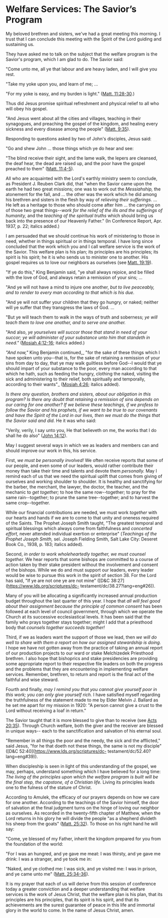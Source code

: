 # Welfare Services: The Savior’s Program

My beloved brethren and sisters, we've had a great meeting this morning. I
trust that I can conclude this meeting with the Spirit of the Lord guiding and
sustaining us.

They have asked me to talk on the subject that the welfare program is the
Savior's program, which I am glad to do. The Savior said:

"Come unto me, all ye that labour and are heavy laden, and I will give you
rest.

"Take my yoke upon you, and learn of me; ...

"For my yoke is easy, and my burden is light." ([Matt.
11:28-30](https://www.lds.org/scriptures/nt/matt/11.28-30?lang=eng#27).)

Thus did Jesus promise spiritual refreshment and physical relief to all who
will obey his gospel.

"And Jesus went about all the cities and villages, teaching in their
synagogues, and preaching the gospel of the kingdom, and healing every
sickness and every disease among the people" ([Matt.
9:35](https://www.lds.org/scriptures/nt/matt/9.35?lang=eng#34)).

Responding to questions asked by two of John's disciples, Jesus said:

"Go and shew John ... those things which ye do hear and see:

"The blind receive their sight, and the lame walk, the lepers are cleansed,
the deaf hear, the dead are raised up, and the poor have the gospel preached
to them" ([Matt.
11:4-5](https://www.lds.org/scriptures/nt/matt/11.4-5?lang=eng#3)).

All who are acquainted with the Lord's earthly ministry seem to conclude, as
President J. Reuben Clark did, that "when the Savior came upon the earth he
had two great missions; one was to work out the _Messiahship,_ the atonement
for the fall, and ... the other was the work which he did among his brethren and
sisters in the flesh by way of _relieving their sufferings._ ... He left as a
heritage to those who should come after him ... the carrying on of those two
great things--_work for the relief of the ills and the sufferings of
humanity,_ and the _teaching of the spiritual truths_ which should bring us
back into the presence of our Heavenly Father." (In Conference Report, Apr.
1937, p. 22; italics added.)

I am persuaded that we should continue his work of ministering to those in
need, whether in things spiritual or in things temporal. I have long since
concluded that the work which you and I call welfare service is the work of
the Savior. This welfare plan is his plan; its principles are his principles;
its spirit is his spirit; he it is who sends us to minister one to another.
His gospel requires us to love our neighbors as ourselves (see [Matt.
19:19](https://www.lds.org/scriptures/nt/matt/19.19?lang=eng#18)).

"If ye do this," King Benjamin said, "ye shall always rejoice, and be filled
with the love of God, and always retain a remission of your sins; ...

"And ye will not have a mind to injure one another, _but to live peaceably,
and to render to every man according to that which is his due._

"And ye will not suffer your children that they go hungry, or naked; neither
will ye suffer that they transgress the laws of God. ...

"But ye will teach them to walk in the ways of truth and soberness; _ye will
teach them to love one another, and to serve one another._

"And also, _ye yourselves will succor those that stand in need of your succor;
ye will administer of your substance unto him that standeth in need."_
([Mosiah
4:12-16](https://www.lds.org/scriptures/bofm/mosiah/4.12-16?lang=eng#11);
italics added.)

_"And now,"_ King Benjamin continued,_ "for the sake of these things which I
have spoken unto you--that is, for the sake of retaining a remission of your
sins from day to day, that ye may walk guiltless before God--I would that ye
should impart of your substance to the poor, every man according to that which
he hath, such as feeding the hungry, clothing the naked, visiting the sick and
administering to their relief, both spiritually and temporally, according to
their wants"_ ([Mosiah
4:26](https://www.lds.org/scriptures/bofm/mosiah/4.26?lang=eng#25); italics
added).

_Is there any question, brothers and sisters, about our obligation in this
program? Is there any doubt that retaining a remission of sins depends on our
caring for one another? If we believe these teachings, if we profess to follow
the Savior and his prophets, if we want to be true to our covenants and have
the Spirit of the Lord in our lives, then we must do the things that the
Savior said and did._ He it was who said:

"Verily, verily, I say unto you, He that believeth on me, the works that I do
shall he do also" ([John
14:12](https://www.lds.org/scriptures/nt/john/14.12?lang=eng#11)).

May I suggest several ways in which we as leaders and members can and should
improve our work in this, his service.

First, _we must be personally involved!_ We often receive reports that some of
our people, and even some of our leaders, would rather contribute their money
than take their time and talents and devote them _personally._ May I remind
each of us that we need the spiritual uplift that comes from giving of
ourselves and working shoulder to shoulder. It is healthy and sanctifying for
the barber, the merchant, the lawyer, the doctor, the teacher, and the
mechanic to _get together;_ to hoe the same row--together; to pray for the
same rain--together; to prune the same tree--together; and to harvest the same
crop--together.

While our financial contributions are needed, we must work _together_ with our
hearts and hands if we are to come to that unity and oneness required of the
Saints. The Prophet Joseph Smith taught, "The greatest temporal and spiritual
blessings which always come from faithfulness and _concerted effort,_ never
attended individual exertion or enterprise" (_Teachings of the Prophet Joseph
Smith,_ sel. Joseph Fielding Smith, Salt Lake City: Deseret Book Co., 1938, p.
183; italics added).

Second, _in order to work wholeheartedly together, we must counsel together._
We hear reports that some bishops are committed to a course of action taken by
their stake president without the involvement and consent of the bishops.
While we do and must support our leaders, every leader would be wise to pursue
this work in the spirit of section 38. For the Lord has said, "If ye are not
one ye are not mine" ([D&amp;C 38:27](https://www.lds.org/scriptures/dc-
testament/dc/38.27?lang=eng#26)).

Many of you will be allocating a significantly increased annual production
budget throughout the last quarter of this year. I hope that _all will feel
good about their assignment because the principle of common consent_ has been
followed at each level of council government, through which we operate the
Church at its successive ecclesiastical levels. It has been said that the
family who prays together stays together; might I add that a priesthood body
that _counsels together succeeds together!_

Third, if we as leaders want the support of those we lead, then _we will do
well to share with them a report on how our assigned stewardship is doing._ I
hope we have not gotten away from the practice of taking an annual report of
our production projects to our ward or stake Melchizedek Priesthood brethren.
I also hope that bishoprics and stake presidencies are providing some
appropriate report to their respective file leaders on both the progress and
the problems that they are encountering in implementing welfare services.
Remember, brethren, to return and report is the final act of the faithful and
wise steward.

Fourth and finally, _may I remind you that you cannot give yourself poor in
this work; you can only give yourself rich._ I have satisfied myself regarding
the truthfulness of the statement made to me by Elder Melvin J. Ballard as he
set me apart for my mission in 1920: "A person cannot give a crust to the Lord
without receiving a loaf in return."

The Savior taught that it is more blessed to give than to receive (see [Acts
20:35](https://www.lds.org/scriptures/nt/acts/20.35?lang=eng#34)). Through
Church welfare, both the giver and the receiver are blessed in unique ways--
each to the sanctification and salvation of his eternal soul.

"Remember in all things the poor and the needy, the sick and the afflicted,"
said Jesus, "for he that doeth not these things, the same is not my disciple"
([D&amp;C 52:40](https://www.lds.org/scriptures/dc-
testament/dc/52.40?lang=eng#39)).

When discipleship is seen in light of this understanding of the gospel, we
may, perhaps, understand something which I have believed for a long time: _The
living of the principles upon which the welfare program is built will be the
final step, the capstone, of a Christian life._ Living its principles leads
one to the fulness of the stature of Christ.

According to Amulek, the efficacy of our prayers depends on how we care for
one another. According to the teachings of the Savior himself, the door of
salvation at the final judgment turns on the hinge of loving our neighbor as
ourselves. As recorded in the twenty-fifth chapter of Matthew, when the Lord
returns in his glory he will divide the people "as a shepherd divideth his
sheep from the goats" ([Matt.
25:32](https://www.lds.org/scriptures/nt/matt/25.32?lang=eng#31)). To those on
his right hand he will say:

"Come, ye blessed of my Father, inherit the kingdom prepared for you from the
foundation of the world:

"For I was an hungred, and ye gave me meat: I was thirsty, and ye gave me
drink: I was a stranger, and ye took me in:

"Naked, and ye clothed me: I was sick, and ye visited me: I was in prison, and
ye came unto me" ([Matt.
25:34-36](https://www.lds.org/scriptures/nt/matt/25.34-36?lang=eng#33)).

It is my prayer that each of us will derive from this session of conference
today a greater conviction and a deeper understanding that welfare services is
the work of Jesus Christ, that the welfare plan is his plan, that its
principles are his principles, that its spirit is his spirit, and that its
achievements are the surest guarantee of peace in this life and immortal glory
in the world to come. In the name of Jesus Christ, amen.

